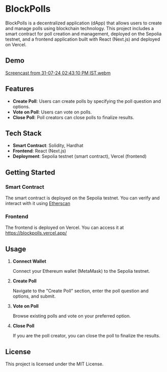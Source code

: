 # BlockPolls

BlockPolls is a decentralized application (dApp) that allows users to create and manage polls using blockchain technology. This project includes a smart contract for poll creation and management, deployed on the Sepolia testnet, and a frontend application built with React (Next.js) and deployed on Vercel.

## Demo
[Screencast from 31-07-24 02:43:10 PM IST.webm](https://github.com/user-attachments/assets/34512ff0-66f4-4c35-b866-0f8e9f48f18f)


## Features

- **Create Poll**: Users can create polls by specifying the poll question and options.
- **Vote on Poll**: Users can vote on polls.
- **Close Poll**: Poll creators can close polls to finalize results.

## Tech Stack

- **Smart Contract**: Solidity, Hardhat
- **Frontend**: React (Next.js)
- **Deployment**: Sepolia testnet (smart contract), Vercel (frontend)

## Getting Started

### Smart Contract

The smart contract is deployed on the Sepolia testnet. You can verify and interact with it using [Etherscan](https://sepolia.etherscan.io/address/0xa35176b544bd408f40B405d6E4F750bfc8349D92)

### Frontend

The frontend is deployed on Vercel. You can access it at https://blockpolls.vercel.app/

## Usage

1. **Connect Wallet**

   Connect your Ethereum wallet (MetaMask) to the Sepolia testnet.

2. **Create Poll**

   Navigate to the "Create Poll" section, enter the poll question and options, and submit.

3. **Vote on Poll**

   Browse existing polls and vote on your preferred option.

4. **Close Poll**

   If you are the poll creator, you can close the poll to finalize the results.

## License

This project is licensed under the MIT License.
